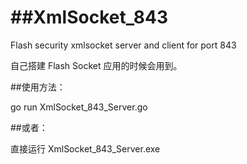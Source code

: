 ##XmlSocket_843
=============

Flash security xmlsocket server and client for port 843

自己搭建 Flash Socket 应用的时候会用到。

##使用方法：

go  run  XmlSocket_843_Server.go

##或者：

直接运行 XmlSocket_843_Server.exe
